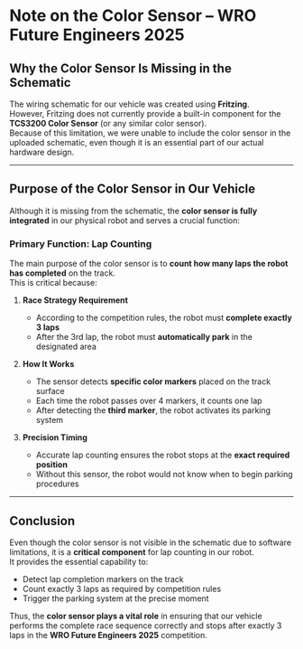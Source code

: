 # Note on the Color Sensor – WRO Future Engineers 2025

## Why the Color Sensor Is Missing in the Schematic
The wiring schematic for our vehicle was created using **Fritzing**.  
However, Fritzing does not currently provide a built-in component for the **TCS3200 Color Sensor** (or any similar color sensor).  
Because of this limitation, we were unable to include the color sensor in the uploaded schematic, even though it is an essential part of our actual hardware design.

---

## Purpose of the Color Sensor in Our Vehicle
Although it is missing from the schematic, the **color sensor is fully integrated** in our physical robot and serves a crucial function:

### **Primary Function: Lap Counting**
The main purpose of the color sensor is to **count how many laps the robot has completed** on the track.  
This is critical because:

1. **Race Strategy Requirement**  
   - According to the competition rules, the robot must **complete exactly 3 laps**  
   - After the 3rd lap, the robot must **automatically park** in the designated area

2. **How It Works**  
   - The sensor detects **specific color markers** placed on the track surface  
   - Each time the robot passes over 4 markers, it counts one lap  
   - After detecting the **third marker**, the robot activates its parking system

3. **Precision Timing**  
   - Accurate lap counting ensures the robot stops at the **exact required position**  
   - Without this sensor, the robot would not know when to begin parking procedures

---

## Conclusion
Even though the color sensor is not visible in the schematic due to software limitations, it is a **critical component** for lap counting in our robot.  
It provides the essential capability to:  
- Detect lap completion markers on the track  
- Count exactly 3 laps as required by competition rules  
- Trigger the parking system at the precise moment  

Thus, the **color sensor plays a vital role** in ensuring that our vehicle performs the complete race sequence correctly and stops after exactly 3 laps in the **WRO Future Engineers 2025** competition.
